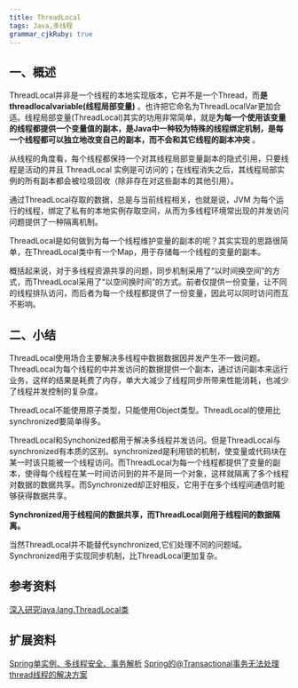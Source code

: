 ```yaml
---
title: ThreadLocal
tags: Java,多线程
grammar_cjkRuby: true
---
```


## 一、概述

ThreadLocal并非是一个线程的本地实现版本，它并不是一个Thread，而**是threadlocalvariable(线程局部变量)** 。也许把它命名为ThreadLocalVar更加合适。线程局部变量(ThreadLocal)其实的功用非常简单，就是**为每一个使用该变量的线程都提供一个变量值的副本，是Java中一种较为特殊的线程绑定机制，是每一个线程都可以独立地改变自己的副本，而不会和其它线程的副本冲突** 。

从线程的角度看，每个线程都保持一个对其线程局部变量副本的隐式引用，只要线程是活动的并且 ThreadLocal 实例是可访问的；在线程消失之后，其线程局部实例的所有副本都会被垃圾回收（除非存在对这些副本的其他引用）。

通过ThreadLocal存取的数据，总是与当前线程相关，也就是说，JVM 为每个运行的线程，绑定了私有的本地实例存取空间，从而为多线程环境常出现的并发访问问题提供了一种隔离机制。   

ThreadLocal是如何做到为每一个线程维护变量的副本的呢？其实实现的思路很简单，在ThreadLocal类中有一个Map，用于存储每一个线程的变量的副本。

概括起来说，对于多线程资源共享的问题，同步机制采用了“以时间换空间”的方式，而ThreadLocal采用了“以空间换时间”的方式。前者仅提供一份变量，让不同的线程排队访问，而后者为每一个线程都提供了一份变量，因此可以同时访问而互不影响。
	
## 二、小结

ThreadLocal使用场合主要解决多线程中数据数据因并发产生不一致问题。ThreadLocal为每个线程的中并发访问的数据提供一个副本，通过访问副本来运行业务，这样的结果是耗费了内存，单大大减少了线程同步所带来性能消耗，也减少了线程并发控制的复杂度。

ThreadLocal不能使用原子类型，只能使用Object类型。ThreadLocal的使用比synchronized要简单得多。

ThreadLocal和Synchonized都用于解决多线程并发访问。但是ThreadLocal与synchronized有本质的区别。synchronized是利用锁的机制，使变量或代码块在某一时该只能被一个线程访问。而ThreadLocal为每一个线程都提供了变量的副本，使得每个线程在某一时间访问到的并不是同一个对象，这样就隔离了多个线程对数据的数据共享。而Synchronized却正好相反，它用于在多个线程间通信时能够获得数据共享。 

**Synchronized用于线程间的数据共享，而ThreadLocal则用于线程间的数据隔离。**

当然ThreadLocal并不能替代synchronized,它们处理不同的问题域。Synchronized用于实现同步机制，比ThreadLocal更加复杂。

## 参考资料
[深入研究java.lang.ThreadLocal类](http://blog.csdn.net/c289054531/article/details/9187081)
## 扩展资料
[Spring单实例、多线程安全、事务解析](https://www.cnblogs.com/lyl2016/p/5797546.html)
[Spring的@Transactional事务无法处理thread线程的解决方案](https://www.cnblogs.com/lay2017/p/7273382.html)